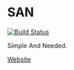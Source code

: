 # SAN

[![Build Status](https://travis-ci.org/astrocorp42/san.svg?branch=master)](https://travis-ci.org/astrocorp42/san)

Simple And Needed.

[Website](https://astrocorp.net/san)
